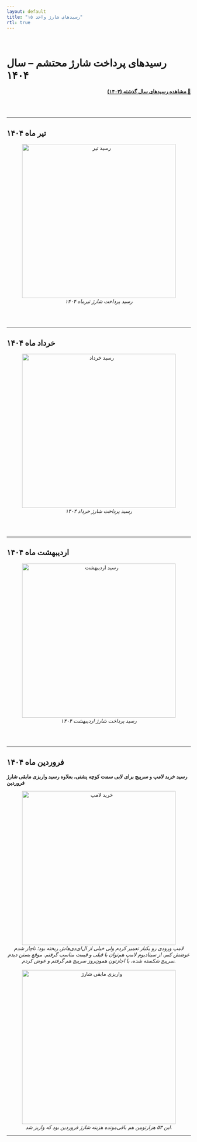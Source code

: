 ```yaml
---
layout: default
title: "رسیدهای شارژ واحد ۱۵"
rtl: true
---  
```


<br/>  

# رسیدهای پرداخت شارژ محتشم – سال ۱۴۰۴

<div dir="rtl" align="right">
<a href="./another-page.html"><strong> 💎 مشاهده رسید‌های سال گذشته (۱۴۰۳)</strong></a>
</div>  

<br><br>   

---  

## تیر ماه ۱۴۰۴

<div align="center">
  <img src="./assets/images/pay/Tir-1404.jpg" alt="رسید تیر" width="420px"/>
  <br>
  <em>رسید پرداخت شارژ تیرماه ۱۴۰۴</em>
</div>  

<br><br/>   

---  

## خرداد ماه ۱۴۰۴

<div align="center">
  <img src="./assets/images/pay/Khordad-1404.jpg" alt="رسید خرداد" width="420px"/>
  <br>
  <em>رسید پرداخت شارژ خرداد ۱۴۰۴</em>
</div>  

<br><br>   

---

## اردیبهشت ماه ۱۴۰۴

<div align="center">
  <img src="./assets/images/pay/Ordibehesht-1404.jpg" alt="رسید اردیبهشت" width="420px"/>
  <br>
  <em>رسید پرداخت شارژ اردیبهشت ۱۴۰۴</em>
</div>  

<br><br>   

---

## فروردین ماه ۱۴۰۴

**رسید خرید لامپ و سرپیچ برای لابی سمت کوچه پشتی، بعلاوه رسید واریزی مابقی شارژ فروردین**

<div align="center">
  <img src="./assets/images/pay/farvardin-1.jpg" alt="خرید لامپ" width="420px"/>
  <br>
  <em>لامپ ورودی رو یکبار تعمیر کردم ولی خیلی از ال‌ای‌دی‌هاش ریخته بود؛ ناچار شدم عوضش کنم. از سیتادیوم لامپ هم‌توان با قبلی و قیمت مناسب گرفتم. موقع بستن دیدم سرپیچ شکسته شده، با اجازتون همون‌روز سرپیچ هم گرفتم و عوض کردم.</em>
</div>

<br>  

<div align="center">
  <img src="./assets/images/pay/farvardin-2.jpg" alt="واریزی مابقی شارژ" width="420px"/>
  <br>
  <em>این ۵۳ هزارتومن هم باقی‌مونده هزینه شارژ فروردین بود که واریز شد.</em>
</div>

---
